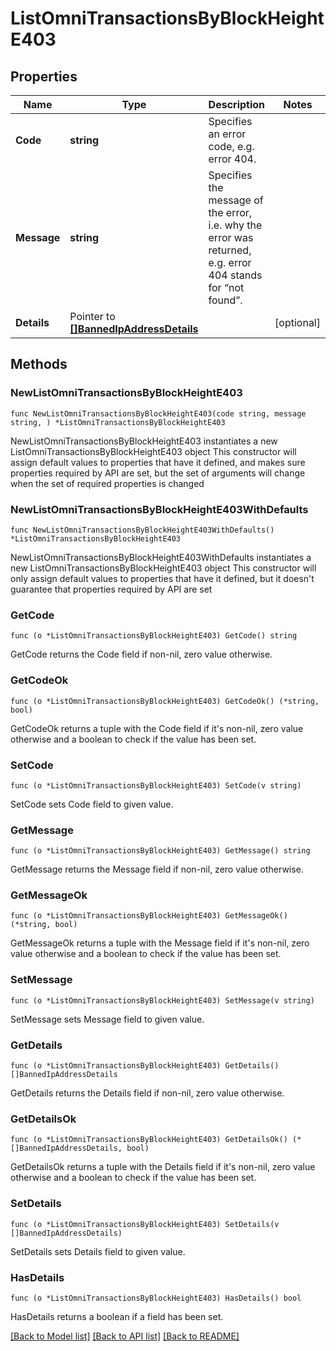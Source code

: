 # ListOmniTransactionsByBlockHeightE403

## Properties

Name | Type | Description | Notes
------------ | ------------- | ------------- | -------------
**Code** | **string** | Specifies an error code, e.g. error 404. | 
**Message** | **string** | Specifies the message of the error, i.e. why the error was returned, e.g. error 404 stands for “not found”. | 
**Details** | Pointer to [**[]BannedIpAddressDetails**](BannedIpAddressDetails.md) |  | [optional] 

## Methods

### NewListOmniTransactionsByBlockHeightE403

`func NewListOmniTransactionsByBlockHeightE403(code string, message string, ) *ListOmniTransactionsByBlockHeightE403`

NewListOmniTransactionsByBlockHeightE403 instantiates a new ListOmniTransactionsByBlockHeightE403 object
This constructor will assign default values to properties that have it defined,
and makes sure properties required by API are set, but the set of arguments
will change when the set of required properties is changed

### NewListOmniTransactionsByBlockHeightE403WithDefaults

`func NewListOmniTransactionsByBlockHeightE403WithDefaults() *ListOmniTransactionsByBlockHeightE403`

NewListOmniTransactionsByBlockHeightE403WithDefaults instantiates a new ListOmniTransactionsByBlockHeightE403 object
This constructor will only assign default values to properties that have it defined,
but it doesn't guarantee that properties required by API are set

### GetCode

`func (o *ListOmniTransactionsByBlockHeightE403) GetCode() string`

GetCode returns the Code field if non-nil, zero value otherwise.

### GetCodeOk

`func (o *ListOmniTransactionsByBlockHeightE403) GetCodeOk() (*string, bool)`

GetCodeOk returns a tuple with the Code field if it's non-nil, zero value otherwise
and a boolean to check if the value has been set.

### SetCode

`func (o *ListOmniTransactionsByBlockHeightE403) SetCode(v string)`

SetCode sets Code field to given value.


### GetMessage

`func (o *ListOmniTransactionsByBlockHeightE403) GetMessage() string`

GetMessage returns the Message field if non-nil, zero value otherwise.

### GetMessageOk

`func (o *ListOmniTransactionsByBlockHeightE403) GetMessageOk() (*string, bool)`

GetMessageOk returns a tuple with the Message field if it's non-nil, zero value otherwise
and a boolean to check if the value has been set.

### SetMessage

`func (o *ListOmniTransactionsByBlockHeightE403) SetMessage(v string)`

SetMessage sets Message field to given value.


### GetDetails

`func (o *ListOmniTransactionsByBlockHeightE403) GetDetails() []BannedIpAddressDetails`

GetDetails returns the Details field if non-nil, zero value otherwise.

### GetDetailsOk

`func (o *ListOmniTransactionsByBlockHeightE403) GetDetailsOk() (*[]BannedIpAddressDetails, bool)`

GetDetailsOk returns a tuple with the Details field if it's non-nil, zero value otherwise
and a boolean to check if the value has been set.

### SetDetails

`func (o *ListOmniTransactionsByBlockHeightE403) SetDetails(v []BannedIpAddressDetails)`

SetDetails sets Details field to given value.

### HasDetails

`func (o *ListOmniTransactionsByBlockHeightE403) HasDetails() bool`

HasDetails returns a boolean if a field has been set.


[[Back to Model list]](../README.md#documentation-for-models) [[Back to API list]](../README.md#documentation-for-api-endpoints) [[Back to README]](../README.md)


